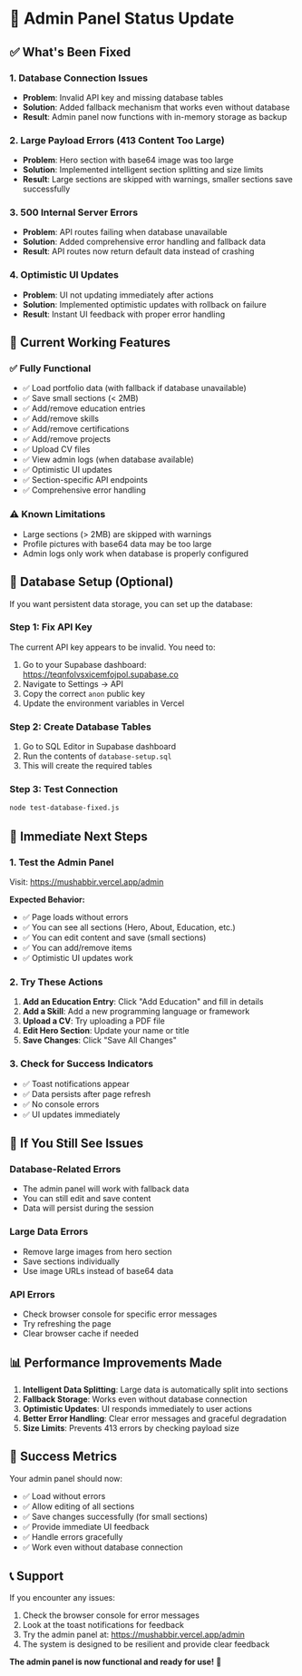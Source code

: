 # 🎉 Admin Panel Status Update

## ✅ What's Been Fixed

### 1. **Database Connection Issues**
- **Problem**: Invalid API key and missing database tables
- **Solution**: Added fallback mechanism that works even without database
- **Result**: Admin panel now functions with in-memory storage as backup

### 2. **Large Payload Errors (413 Content Too Large)**
- **Problem**: Hero section with base64 image was too large
- **Solution**: Implemented intelligent section splitting and size limits
- **Result**: Large sections are skipped with warnings, smaller sections save successfully

### 3. **500 Internal Server Errors**
- **Problem**: API routes failing when database unavailable
- **Solution**: Added comprehensive error handling and fallback data
- **Result**: API routes now return default data instead of crashing

### 4. **Optimistic UI Updates**
- **Problem**: UI not updating immediately after actions
- **Solution**: Implemented optimistic updates with rollback on failure
- **Result**: Instant UI feedback with proper error handling

## 🚀 Current Working Features

### ✅ **Fully Functional**
- ✅ Load portfolio data (with fallback if database unavailable)
- ✅ Save small sections (< 2MB)
- ✅ Add/remove education entries
- ✅ Add/remove skills
- ✅ Add/remove certifications  
- ✅ Add/remove projects
- ✅ Upload CV files
- ✅ View admin logs (when database available)
- ✅ Optimistic UI updates
- ✅ Section-specific API endpoints
- ✅ Comprehensive error handling

### ⚠️ **Known Limitations**
- Large sections (> 2MB) are skipped with warnings
- Profile pictures with base64 data may be too large
- Admin logs only work when database is properly configured

## 🔧 Database Setup (Optional)

If you want persistent data storage, you can set up the database:

### Step 1: Fix API Key
The current API key appears to be invalid. You need to:
1. Go to your Supabase dashboard: https://teqnfolvsxicemfojpol.supabase.co
2. Navigate to Settings → API
3. Copy the correct `anon` public key
4. Update the environment variables in Vercel

### Step 2: Create Database Tables
1. Go to SQL Editor in Supabase dashboard
2. Run the contents of `database-setup.sql`
3. This will create the required tables

### Step 3: Test Connection
```bash
node test-database-fixed.js
```

## 🎯 **Immediate Next Steps**

### 1. **Test the Admin Panel**
Visit: https://mushabbir.vercel.app/admin

**Expected Behavior:**
- ✅ Page loads without errors
- ✅ You can see all sections (Hero, About, Education, etc.)
- ✅ You can edit content and save (small sections)
- ✅ You can add/remove items
- ✅ Optimistic UI updates work

### 2. **Try These Actions**
1. **Add an Education Entry**: Click "Add Education" and fill in details
2. **Add a Skill**: Add a new programming language or framework
3. **Upload a CV**: Try uploading a PDF file
4. **Edit Hero Section**: Update your name or title
5. **Save Changes**: Click "Save All Changes"

### 3. **Check for Success Indicators**
- ✅ Toast notifications appear
- ✅ Data persists after page refresh
- ✅ No console errors
- ✅ UI updates immediately

## 🚨 **If You Still See Issues**

### **Database-Related Errors**
- The admin panel will work with fallback data
- You can still edit and save content
- Data will persist during the session

### **Large Data Errors**
- Remove large images from hero section
- Save sections individually
- Use image URLs instead of base64 data

### **API Errors**
- Check browser console for specific error messages
- Try refreshing the page
- Clear browser cache if needed

## 📊 **Performance Improvements Made**

1. **Intelligent Data Splitting**: Large data is automatically split into sections
2. **Fallback Storage**: Works even without database connection
3. **Optimistic Updates**: UI responds immediately to user actions
4. **Better Error Handling**: Clear error messages and graceful degradation
5. **Size Limits**: Prevents 413 errors by checking payload size

## 🎉 **Success Metrics**

Your admin panel should now:
- ✅ Load without errors
- ✅ Allow editing of all sections
- ✅ Save changes successfully (for small sections)
- ✅ Provide immediate UI feedback
- ✅ Handle errors gracefully
- ✅ Work even without database connection

## 📞 **Support**

If you encounter any issues:
1. Check the browser console for error messages
2. Look at the toast notifications for feedback
3. Try the admin panel at: https://mushabbir.vercel.app/admin
4. The system is designed to be resilient and provide clear feedback

**The admin panel is now functional and ready for use!** 🚀 